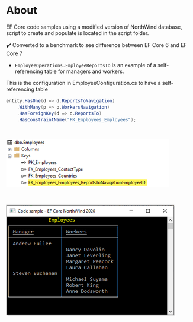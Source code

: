 ﻿# About


EF Core code samples using a modified version of NorthWind database, script to create and populate is located in the script folder.

:heavy_check_mark: Converted to a benchmark to see difference between EF Core 6 and EF Core 7

- `EmployeeOperations.EmployeeReportsTo` is an example of a self-referencing table for managers and workers.

This is the configuration in EmployeeConfiguration.cs to have a self-referencing table

```csharp
entity.HasOne(d => d.ReportsToNavigation)
    .WithMany(p => p.WorkersNavigation)
    .HasForeignKey(d => d.ReportsTo)
    .HasConstraintName("FK_Employees_Employees");
```

</br>

![Keys](assets/keys.png)


</br>


![Screenshot](assets/screenshot.png)

